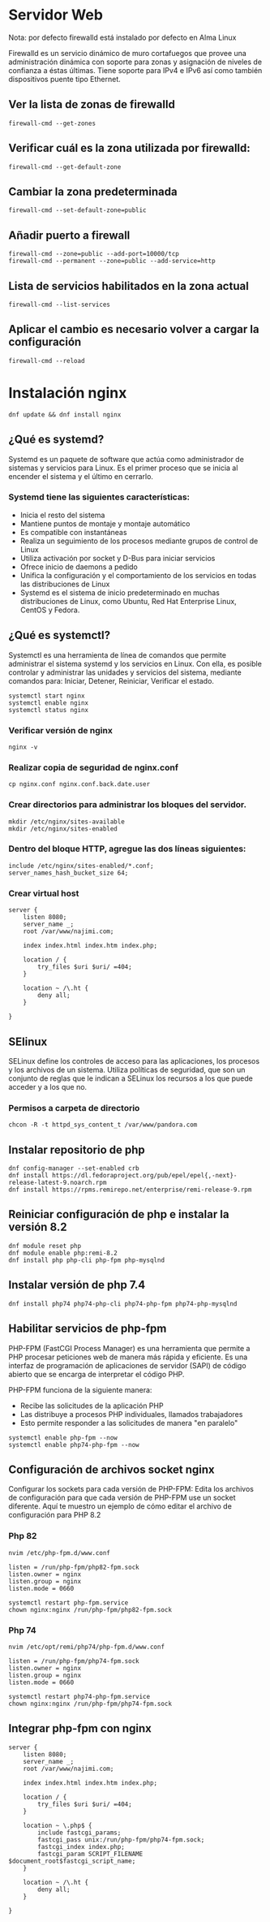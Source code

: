 # Servidor Web

Nota: por defecto firewalld está instalado por defecto en Alma Linux

Firewalld es un servicio dinámico de muro cortafuegos que provee una administración dinámica con soporte para zonas y asignación de niveles de confianza a éstas últimas. Tiene soporte para IPv4 e IPv6 así como también dispositivos puente tipo Ethernet.

## Ver la lista de zonas de firewalld
```
firewall-cmd --get-zones
```

## Verificar cuál es la zona utilizada por firewalld:
```
firewall-cmd --get-default-zone
```

## Cambiar la zona predeterminada
```
firewall-cmd --set-default-zone=public
```

## Añadir puerto a firewall
```
firewall-cmd --zone=public --add-port=10000/tcp
firewall-cmd --permanent --zone=public --add-service=http
```

## Lista de servicios habilitados en la zona actual
```
firewall-cmd --list-services
```

## Aplicar el cambio es necesario volver a cargar la configuración
```
firewall-cmd --reload
```

# Instalación nginx
```
dnf update && dnf install nginx
```

## ¿Qué es systemd?
Systemd es un paquete de software que actúa como administrador de sistemas y servicios para Linux. Es el primer proceso que se inicia al encender el sistema y el último en cerrarlo. 

### Systemd tiene las siguientes características: 
- Inicia el resto del sistema 
- Mantiene puntos de montaje y montaje automático 
- Es compatible con instantáneas 
- Realiza un seguimiento de los procesos mediante grupos de control de Linux 
- Utiliza activación por socket y D-Bus para iniciar servicios 
- Ofrece inicio de daemons a pedido 
- Unifica la configuración y el comportamiento de los servicios en todas las distribuciones de Linux 
- Systemd es el sistema de inicio predeterminado en muchas distribuciones de Linux, como Ubuntu, Red Hat Enterprise Linux, CentOS y Fedora.

## ¿Qué es systemctl?
Systemctl es una herramienta de línea de comandos que permite administrar el sistema systemd y los servicios en Linux. Con ella, es posible controlar y administrar las unidades y servicios del sistema, mediante comandos para: Iniciar, Detener, Reiniciar, Verificar el estado. 

```
systemctl start nginx
systemctl enable nginx
systemctl status nginx
```

### Verificar versión de nginx
```
nginx -v
```

### Realizar copia de seguridad de nginx.conf
```
cp nginx.conf nginx.conf.back.date.user
```

### Crear directorios para administrar los bloques del servidor.
```
mkdir /etc/nginx/sites-available
mkdir /etc/nginx/sites-enabled
```

### Dentro del bloque HTTP, agregue las dos líneas siguientes:
```
include /etc/nginx/sites-enabled/*.conf;
server_names_hash_bucket_size 64;
```

### Crear virtual host
```
server {
    listen 8080;
    server_name _;
    root /var/www/najimi.com;

    index index.html index.htm index.php;

    location / {
        try_files $uri $uri/ =404;
    }

    location ~ /\.ht {
        deny all;
    }

}
```

## SElinux

SELinux define los controles de acceso para las aplicaciones, los procesos y los archivos de un sistema. Utiliza políticas de seguridad, que son un conjunto de reglas que le indican a SELinux los recursos a los que puede acceder y a los que no.

### Permisos a carpeta de directorio
```
chcon -R -t httpd_sys_content_t /var/www/pandora.com
```

## Instalar repositorio de php
```
dnf config-manager --set-enabled crb
dnf install https://dl.fedoraproject.org/pub/epel/epel{,-next}-release-latest-9.noarch.rpm
dnf install https://rpms.remirepo.net/enterprise/remi-release-9.rpm
```

## Reiniciar configuración de php e instalar la versión 8.2
```
dnf module reset php
dnf module enable php:remi-8.2
dnf install php php-cli php-fpm php-mysqlnd
```

## Instalar versión de php 7.4
```
dnf install php74 php74-php-cli php74-php-fpm php74-php-mysqlnd
```

## Habilitar servicios de php-fpm

PHP-FPM (FastCGI Process Manager) es una herramienta que permite a PHP procesar peticiones web de manera más rápida y eficiente. Es una interfaz de programación de aplicaciones de servidor (SAPI) de código abierto que se encarga de interpretar el código PHP. 

PHP-FPM funciona de la siguiente manera:
- Recibe las solicitudes de la aplicación PHP
- Las distribuye a procesos PHP individuales, llamados trabajadores
- Esto permite responder a las solicitudes de manera "en paralelo"

```
systemctl enable php-fpm --now
systemctl enable php74-php-fpm --now
```
## Configuración de archivos socket nginx
Configurar los sockets para cada versión de PHP-FPM: Edita los archivos de configuración para que cada versión de PHP-FPM use un socket diferente. Aquí te muestro un ejemplo de cómo editar el archivo de configuración para PHP 8.2

### Php 82
```
nvim /etc/php-fpm.d/www.conf

listen = /run/php-fpm/php82-fpm.sock
listen.owner = nginx
listen.group = nginx
listen.mode = 0660

systemctl restart php-fpm.service
chown nginx:nginx /run/php-fpm/php82-fpm.sock
```

### Php 74
```
nvim /etc/opt/remi/php74/php-fpm.d/www.conf

listen = /run/php-fpm/php74-fpm.sock
listen.owner = nginx
listen.group = nginx
listen.mode = 0660

systemctl restart php74-php-fpm.service
chown nginx:nginx /run/php-fpm/php74-fpm.sock
```

## Integrar php-fpm con nginx
```
server {
    listen 8080;
    server_name _;
    root /var/www/najimi.com;

    index index.html index.htm index.php;

    location / {
        try_files $uri $uri/ =404;
    }

    location ~ \.php$ {
        include fastcgi_params;
        fastcgi_pass unix:/run/php-fpm/php74-fpm.sock;
        fastcgi_index index.php;
        fastcgi_param SCRIPT_FILENAME $document_root$fastcgi_script_name;
    }

    location ~ /\.ht {
        deny all;
    }

}
```
